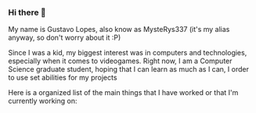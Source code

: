 ### Hi there 👋

My name is Gustavo Lopes, also know as MysteRys337 (it's my alias anyway, so don't worry about it :P)

Since I was a kid, my biggest interest was in computers and technologies, especially when it comes to videogames.
Right now, I am a Computer Science graduate  student, hoping that I can learn as much as I can, I order to use set abilities 
for my projects

Here is a organized list of the main things that I have worked or that I'm currently working on:




